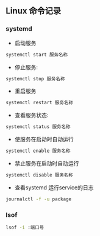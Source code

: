 ## Linux 命令记录

### systemd

- 启动服务
```bash
systemctl start 服务名称
```

-  停止服务:
```bash
systemctl stop 服务名称
```

- 重启服务
```bash
systemctl restart 服务名称
```

- 查看服务状态:
```bash
systemctl status 服务名称
```

- 使服务在启动时自动运行
```bash
systemctl enable 服务名称
```

- 禁止服务在启动时自动运行
```bash
systemctl disable 服务名称
```

- 查看systemd 运行service的日志
```bash
journalctl -f -u package
```

### lsof
```bash
lsof -i :端口号
```


